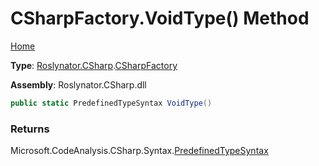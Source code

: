 # CSharpFactory\.VoidType\(\) Method

[Home](../../../../README.md)

**Type**: [Roslynator.CSharp](../../README.md)\.[CSharpFactory](../README.md)

**Assembly**: Roslynator\.CSharp\.dll

```csharp
public static PredefinedTypeSyntax VoidType()
```

### Returns

Microsoft\.CodeAnalysis\.CSharp\.Syntax\.[PredefinedTypeSyntax](https://docs.microsoft.com/en-us/dotnet/api/microsoft.codeanalysis.csharp.syntax.predefinedtypesyntax)

